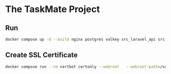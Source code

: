 # The TaskMate Project

## Run
```bash
docker compose up -d --build nginx postgres valkey src_laravel_api src_telegram_bot_api src_vanilla_flow_telegram_bot_api pgadmin --force-recreate
```

## Create SSL Certificate
```bash
docker compose run --rm certbot certonly --webroot   --webroot-path=/var/www/certbot   --email you@example.com   --agree-tos --no-eff-email   -d taskmate.andcrm.ru -d telegram.taskmate.andcrm.ru -d vanilla.taskmate.andcrm.ru
```
